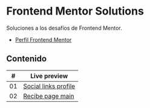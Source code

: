 # Frontend Mentor Solutions

Soluciones a los desafíos de Frontend Mentor.

- [Perfil Frontend Mentor](https://www.frontendmentor.io/profile/WillianArevalo)

## Contenido

| #  | Live preview                                                                                                                       |
|----|------------------------------------------------------------------------------------------------------------------------------------|
| 01 | [Social links profile](https://projects-html-css-js-hazel.vercel.app/frontend-mentor-solutions/social-links-profile/index.html)    |
| 02 | [Recibe page main](https://projects-html-css-js-hazel.vercel.app/frontend-mentor-solutions/recipe-page-main/index.html)            |


